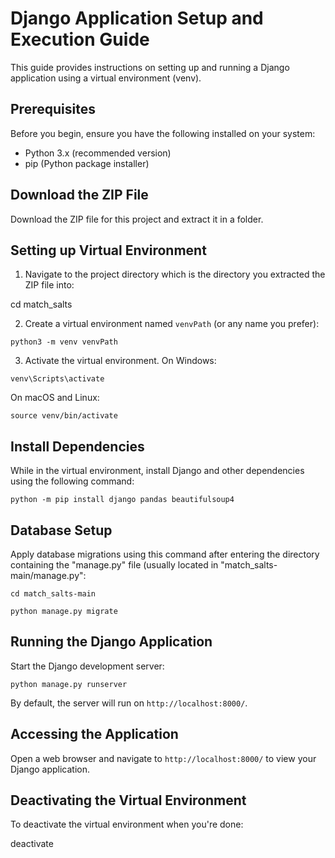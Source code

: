 # Django Application Setup and Execution Guide

This guide provides instructions on setting up and running a Django application using a virtual environment (venv).

## Prerequisites

Before you begin, ensure you have the following installed on your system:

- Python 3.x (recommended version)
- pip (Python package installer)


## Download the ZIP File
Download the ZIP file for this project and extract it in a folder.

## Setting up Virtual Environment

1. Navigate to the project directory which is the directory you extracted the ZIP file into:

cd match_salts

2. Create a virtual environment named `venvPath` (or any name you prefer):

`python3 -m venv venvPath`

3. Activate the virtual environment. On Windows:

`venv\Scripts\activate`

On macOS and Linux:

`source venv/bin/activate`

## Install Dependencies

While in the virtual environment, install Django and other dependencies using the following command:

`python -m pip install django pandas beautifulsoup4`

## Database Setup 

Apply database migrations using this command after entering the directory containing the "manage.py" file (usually located in "match_salts-main/manage.py":

`cd match_salts-main`

`python manage.py migrate`


## Running the Django Application

Start the Django development server:

`python manage.py runserver`

By default, the server will run on `http://localhost:8000/`.

## Accessing the Application

Open a web browser and navigate to `http://localhost:8000/` to view your Django application.

## Deactivating the Virtual Environment

To deactivate the virtual environment when you're done:

deactivate


